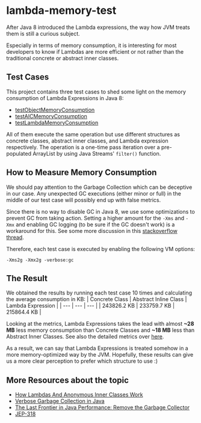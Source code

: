 # lambda-memory-test
After Java 8 introduced the Lambda expressions, the way how JVM treats them is still a curious subject.

Especially in terms of memory consumption, it is interesting for most developers to know if Lambdas are more efficient or not rather than the traditional 
concrete or abstract inner classes.

## Test Cases
This project contains three test cases to shed some light on the memory consumption of Lambda Expressions in Java 8:
* [testObjectMemoryConsumption](https://github.com/yavuztas/lambda-memory-test/blob/14872deb9ffca93e4cf801895461142fdd9c0a9c/src/test/java/dev/yavuztas/lambdas/LambdasMemoryTest.java#L48)
* [testAICMemoryConsumption](https://github.com/yavuztas/lambda-memory-test/blob/14872deb9ffca93e4cf801895461142fdd9c0a9c/src/test/java/dev/yavuztas/lambdas/LambdasMemoryTest.java#L57)
* [testLambdaMemoryConsumption](https://github.com/yavuztas/lambda-memory-test/blob/14872deb9ffca93e4cf801895461142fdd9c0a9c/src/test/java/dev/yavuztas/lambdas/LambdasMemoryTest.java#L71)

All of them execute the same operation but use different structures as concrete classes, abstract inner classes, and Lambda expression respectively.
The operation is a one-time pass iteration over a pre-populated ArrayList by using Java Streams' `filter()` function.

## How to Measure Memory Consumption
We should pay attention to the Garbage Collection which can be deceptive in our case. Any unexpected GC executions (either minor or full) 
in the middle of our test case will possibly end up with false metrics.

Since there is no way to disable GC in Java 8, we use some optimizations to prevent GC from taking action. Setting a higher amount for the `-Xms` and `-Xmx` 
and enabling GC logging (to be sure if the GC doesn't work) is a workaround for this. See some more discussion in this 
[stackoverflow thread](https://stackoverflow.com/questions/2980019/jvm-with-no-garbage-collection).

Therefore, each test case is executed by enabling the following VM options:
```
-Xms2g -Xmx2g -verbose:gc
```

## The Result
We obtained the results by running each test case 10 times and calculating the average consumption in KB:
| Concrete Class | Abstract Inline Class | Lambda Expression |
| --- | --- | --- |
| 243826.2 KB | 233759.7 KB | 215864.4 KB |

Looking at the metrics, Lambda Expressions takes the lead with almost **~28 MB** less memory consumption than Concrete Classes and **~18 MB** less than Abstract Inner Classes. See also the detailed metrics over [here](https://github.com/yavuztas/lambda-memory-test/blob/master/java-lambdas-memory-test-report.ods).

As a result, we can say that Lambda Expressions is treated somehow in a more memory-optimized way by the JVM. Hopefully, these results can give us a more clear perception to prefer which structure to use :)     

## More Resources about the topic
* [How Lambdas And Anonymous Inner Classes Work](https://dzone.com/articles/how-lambdas-and-anonymous-inner-classesaic-work)
* [Verbose Garbage Collection in Java](https://www.baeldung.com/java-verbose-gc)
* [The Last Frontier in Java Performance: Remove the Garbage Collector](https://www.infoq.com/news/2017/03/java-epsilon-gc/)
* [JEP-318](https://openjdk.java.net/jeps/318)

